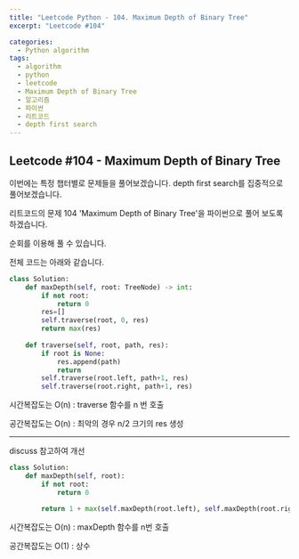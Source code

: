 ```yaml
---
title: "Leetcode Python - 104. Maximum Depth of Binary Tree"
excerpt: "Leetcode #104"

categories:
  - Python algorithm
tags:
  - algorithm
  - python
  - leetcode
  - Maximum Depth of Binary Tree
  - 알고리즘
  - 파이썬
  - 리트코드
  - depth first search
---
```


## Leetcode #104 - Maximum Depth of Binary Tree

이번에는 특정 챕터별로 문제들을 풀어보겠습니다.
depth first search를 집중적으로 풀어보겠습니다.

리트코드의 문제 104 'Maximum Depth of Binary Tree'을 파이썬으로 풀어 보도록 하겠습니다. 

순회를 이용해 풀 수 있습니다.

전체 코드는 아래와 같습니다.
```python
class Solution:
    def maxDepth(self, root: TreeNode) -> int:
        if not root:
            return 0
        res=[]
        self.traverse(root, 0, res)
        return max(res)
        
    def traverse(self, root, path, res):
        if root is None:
            res.append(path)
            return
        self.traverse(root.left, path+1, res)
        self.traverse(root.right, path+1, res)
```


시간복잡도는 O(n) : traverse 함수를 n 번 호출

공간복잡도는 O(n) : 최악의 경우 n/2 크기의 res 생성



-----
discuss 참고하여 개선

```python
class Solution:
    def maxDepth(self, root):
        if not root:
            return 0

        return 1 + max(self.maxDepth(root.left), self.maxDepth(root.right))
```

시간복잡도는 O(n) : maxDepth 함수를 n번 호출

공간복잡도는 O(1) : 상수
